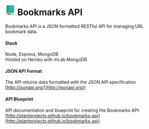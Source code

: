 # ![bookmarks logo](https://github.com/plantprojects/bookmarks-api/blob/master/project-icon.png) Bookmarks API
Bookmarks API is a JSON formatted RESTful API for managing URL bookmark data.

#### Stack
Node, Express, MongoDB  
Hosted on Heroku with mLab MongoDB

#### JSON API Format
The API returns data formatted with the JSON API specification  
[http://jsonapi.org/](http://jsonapi.org/)

#### API Blueprint
API documentation and blueprint for creating the Bookmarks API:  
[http://plantprojects.github.io/bookmarks-api](http://plantprojects.github.io/bookmarks-api)
